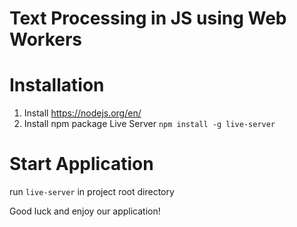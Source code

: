 # Text Processing in JS using Web Workers

# Installation
1. Install https://nodejs.org/en/
2. Install npm package Live Server `npm install -g live-server`

# Start Application
run `live-server` in project root directory

Good luck and enjoy our application!
